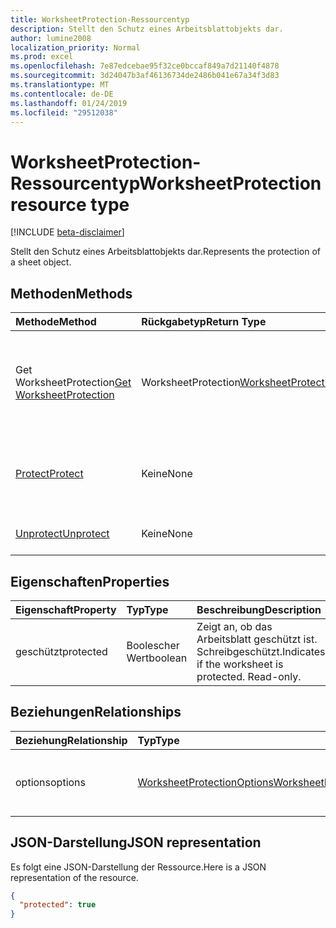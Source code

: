 ```yaml
---
title: WorksheetProtection-Ressourcentyp
description: Stellt den Schutz eines Arbeitsblattobjekts dar.
author: lumine2008
localization_priority: Normal
ms.prod: excel
ms.openlocfilehash: 7e87edcebae95f32ce0bccaf849a7d21140f4878
ms.sourcegitcommit: 3d24047b3af46136734de2486b041e67a34f3d83
ms.translationtype: MT
ms.contentlocale: de-DE
ms.lasthandoff: 01/24/2019
ms.locfileid: "29512038"
---
```

# <a name="worksheetprotection-resource-type"></a><span data-ttu-id="d738b-103">WorksheetProtection-Ressourcentyp</span><span class="sxs-lookup"><span data-stu-id="d738b-103">WorksheetProtection resource type</span></span>

[!INCLUDE [beta-disclaimer](../../includes/beta-disclaimer.md)]

<span data-ttu-id="d738b-104">Stellt den Schutz eines Arbeitsblattobjekts dar.</span><span class="sxs-lookup"><span data-stu-id="d738b-104">Represents the protection of a sheet object.</span></span>


## <a name="methods"></a><span data-ttu-id="d738b-105">Methoden</span><span class="sxs-lookup"><span data-stu-id="d738b-105">Methods</span></span>

| <span data-ttu-id="d738b-106">Methode</span><span class="sxs-lookup"><span data-stu-id="d738b-106">Method</span></span>           | <span data-ttu-id="d738b-107">Rückgabetyp</span><span class="sxs-lookup"><span data-stu-id="d738b-107">Return Type</span></span>    |<span data-ttu-id="d738b-108">Beschreibung</span><span class="sxs-lookup"><span data-stu-id="d738b-108">Description</span></span>|
|:---------------|:--------|:----------|
|<span data-ttu-id="d738b-109">Get WorksheetProtection</span><span class="sxs-lookup"><span data-stu-id="d738b-109">[Get WorksheetProtection](../api/worksheetprotection-get.md)</span></span> | <span data-ttu-id="d738b-110">WorksheetProtection</span><span class="sxs-lookup"><span data-stu-id="d738b-110">[WorksheetProtection](worksheetprotection.md)</span></span> |<span data-ttu-id="d738b-111">Dient zum Lesen der Eigenschaften und der Beziehungen des worksheetProtection-Objekts.</span><span class="sxs-lookup"><span data-stu-id="d738b-111">Read properties and relationships of worksheetProtection object.</span></span>|
|[<span data-ttu-id="d738b-112">Protect</span><span class="sxs-lookup"><span data-stu-id="d738b-112">Protect</span></span>](../api/worksheetprotection-protect.md)|<span data-ttu-id="d738b-113">Keine</span><span class="sxs-lookup"><span data-stu-id="d738b-113">None</span></span>|<span data-ttu-id="d738b-p101">Schützen ein Arbeitsblatt. Wird ausgelöst, wenn das Arbeitsblatt geschützt ist.</span><span class="sxs-lookup"><span data-stu-id="d738b-p101">Protect a worksheet. It throws if the worksheet has been protected.</span></span>|
|[<span data-ttu-id="d738b-116">Unprotect</span><span class="sxs-lookup"><span data-stu-id="d738b-116">Unprotect</span></span>](../api/worksheetprotection-unprotect.md)|<span data-ttu-id="d738b-117">Keine</span><span class="sxs-lookup"><span data-stu-id="d738b-117">None</span></span>|<span data-ttu-id="d738b-118">Schutz eines Arbeitsblatts aufheben.</span><span class="sxs-lookup"><span data-stu-id="d738b-118">Unprotect a worksheet</span></span>|

## <a name="properties"></a><span data-ttu-id="d738b-119">Eigenschaften</span><span class="sxs-lookup"><span data-stu-id="d738b-119">Properties</span></span>
| <span data-ttu-id="d738b-120">Eigenschaft</span><span class="sxs-lookup"><span data-stu-id="d738b-120">Property</span></span>     | <span data-ttu-id="d738b-121">Typ</span><span class="sxs-lookup"><span data-stu-id="d738b-121">Type</span></span>   |<span data-ttu-id="d738b-122">Beschreibung</span><span class="sxs-lookup"><span data-stu-id="d738b-122">Description</span></span>|
|:---------------|:--------|:----------|
|<span data-ttu-id="d738b-123">geschützt</span><span class="sxs-lookup"><span data-stu-id="d738b-123">protected</span></span>|<span data-ttu-id="d738b-124">Boolescher Wert</span><span class="sxs-lookup"><span data-stu-id="d738b-124">boolean</span></span>|<span data-ttu-id="d738b-p102">Zeigt an, ob das Arbeitsblatt geschützt ist.  Schreibgeschützt.</span><span class="sxs-lookup"><span data-stu-id="d738b-p102">Indicates if the worksheet is protected.  Read-only.</span></span>|

## <a name="relationships"></a><span data-ttu-id="d738b-127">Beziehungen</span><span class="sxs-lookup"><span data-stu-id="d738b-127">Relationships</span></span>
| <span data-ttu-id="d738b-128">Beziehung</span><span class="sxs-lookup"><span data-stu-id="d738b-128">Relationship</span></span> | <span data-ttu-id="d738b-129">Typ</span><span class="sxs-lookup"><span data-stu-id="d738b-129">Type</span></span>   |<span data-ttu-id="d738b-130">Beschreibung</span><span class="sxs-lookup"><span data-stu-id="d738b-130">Description</span></span>|
|:---------------|:--------|:----------|
|<span data-ttu-id="d738b-131">options</span><span class="sxs-lookup"><span data-stu-id="d738b-131">options</span></span>|[<span data-ttu-id="d738b-132">WorksheetProtectionOptions</span><span class="sxs-lookup"><span data-stu-id="d738b-132">WorksheetProtectionOptions</span></span>](worksheetprotectionoptions.md)|<span data-ttu-id="d738b-p103">Optionen für den Arbeitsblattschutz. Schreibgeschützt.</span><span class="sxs-lookup"><span data-stu-id="d738b-p103">Sheet protection options. Read-only.</span></span>|

## <a name="json-representation"></a><span data-ttu-id="d738b-135">JSON-Darstellung</span><span class="sxs-lookup"><span data-stu-id="d738b-135">JSON representation</span></span>

<span data-ttu-id="d738b-136">Es folgt eine JSON-Darstellung der Ressource.</span><span class="sxs-lookup"><span data-stu-id="d738b-136">Here is a JSON representation of the resource.</span></span>

<!-- {
  "blockType": "resource",
  "optionalProperties": [

  ],
  "@odata.type": "microsoft.graph.worksheetProtection"
}-->

```json
{
  "protected": true
}

```

<!-- uuid: 8fcb5dbc-d5aa-4681-8e31-b001d5168d79
2015-10-25 14:57:30 UTC -->
<!--
{
  "type": "#page.annotation",
  "description": "WorksheetProtection resource",
  "keywords": "",
  "section": "documentation",
  "tocPath": "",
  "suppressions": [
    "Error: /api-reference/beta/resources/worksheetprotection.md:\r\n      Exception processing links.\r\n    System.ArgumentException: Link Definition was null. Link text: !INCLUDE [beta-disclaimer](../../includes/beta-disclaimer.md)\r\n      at ApiDoctor.Validation.DocFile.get_LinkDestinations()\r\n      at ApiDoctor.Validation.DocSet.ValidateLinks(Boolean includeWarnings, String[] relativePathForFiles, IssueLogger issues, Boolean requireFilenameCaseMatch, Boolean printOrphanedFiles)"
  ]
}
-->

